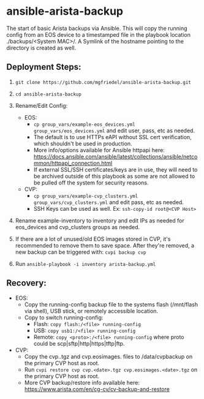 # ansible-arista-backup
The start of basic Arista backups via Ansible. This will copy the running config from an EOS device to a timestamped file in the playbook location ./backups/\<System MAC\>/. A Symlink of the hostname pointing to the directory is created as well.

## Deployment Steps: 
1. ``git clone https://github.com/mgfriedel/ansible-arista-backup.git``
2. ``cd ansible-arista-backup``
3. Rename/Edit Config:
   - EOS:
     - ``cp group_vars/example-eos_devices.yml group_vars/eos_devices.yml`` and edit user, pass, etc as needed.
     - The default is to use HTTPs eAPI without SSL cert verification, which shouldn't be used in production.
     - More info/options available for Ansible httpapi here: https://docs.ansible.com/ansible/latest/collections/ansible/netcommon/httpapi_connection.html
     - If external SSL/SSH certificates/keys are in use, they will need to be archived outside of this playbook as some are not allowed to be pulled off the system for security reasons.
   - CVP:
     - ``cp group_vars/example-cvp_clusters.yml group_vars/cvp_clusters.yml`` and edit pass, etc as needed.
     - SSH Keys can be used as well. Ex: ``ssh-copy-id root@<CVP Host>``
   
5. Rename example-inventory to inventory and edit IPs as needed for eos_devices and cvp_clusters groups as needed.
6. If there are a lot of unused/old EOS images stored in CVP, it's recommended to remove them to save space. After they're removed, a new backup can be triggered with: ``cvpi backup cvp``
7. Run ``ansible-playbook -i inventory arista-backup.yml``

## Recovery:
- EOS:
   - Copy the running-config backup file to the systems flash (/mnt/flash via shell), USB stick, or remotely accessible location.
   - Copy to switch running-config:
     - Flash: ``copy flash:/<file> running-config``
     - USB: ``copy usb1:/<file> running-config``
     - Remote: ``copy <proto>:/<file> running-config`` where proto could be scp|sftp|http|https|tftp|ftp.
- CVP:
  - Copy the cvp.<date>.tgz and cvp.eosimages.<date> files to /data/cvpbackup on the primary CVP host as root.
  - Run ``cvpi restore cvp cvp.<date>.tgz cvp.eosimages.<date>.tgz`` on the primary CVP host as root.
  - More CVP backup/restore info available here: https://www.arista.com/en/cg-cv/cv-backup-and-restore
